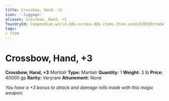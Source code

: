 ```yaml
---
title: Crossbow, Hand, +3
icon: ':luggage:'
aliases: Crossbow, Hand, +3
foundryId: Compendium.world.ddb-eureka-ddb-items.Item.sesVLR2ECD0ctmd4
tags:
- Item
---
```


# Crossbow, Hand, +3

**Crossbow, Hand, +3**
_Martialr_
**Type:** Martialr
**Quantity:** 1
**Weight:** 3 lb
**Price:** 40000 gp
**Rarity:** Veryrare
**Attunement:** None

*You have a +3 bonus to attack and damage rolls made with this magic weapon.*